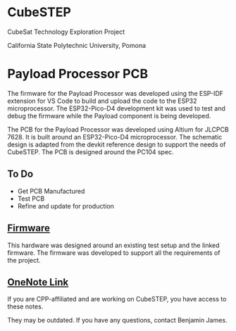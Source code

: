 # CubeSTEP

CubeSat Technology Exploration Project

California State Polytechnic University, Pomona

# Payload Processor PCB

The firmware for the Payload Processor was developed using the ESP-IDF extension for VS Code to build and upload the code to the ESP32 microprocessor. The ESP32-Pico-D4 development kit was used to test and debug the firmware while the Payload component is being developed.

The PCB for the Payload Processor was developed using Altium for JLCPCB 7628. It is built around an ESP32-Pico-D4 microprocessor. The schematic design is adapted from the devkit reference design to support the needs of CubeSTEP. The PCB is designed around the PC104 spec.

## To Do

* Get PCB Manufactured
* Test PCB
* Refine and update for production

## [Firmware](https://github.com/23navin/CubeSTEP-payload-firmware)

This hardware was designed around an existing test setup and the linked firmware. The firmware was developed to support all the requirements of the project.

## [OneNote Link](https://livecsupomona-my.sharepoint.com/:o:/g/personal/bnjames_cpp_edu/Ev9EsCTfl25Cn0ulAFYuXMIBKXObV0LOeldq7t2hZRmNNg)

If you are CPP-affiliated and are working on CubeSTEP, you have access to these notes.

They may be outdated. If you have any questions, contact Benjamin James.